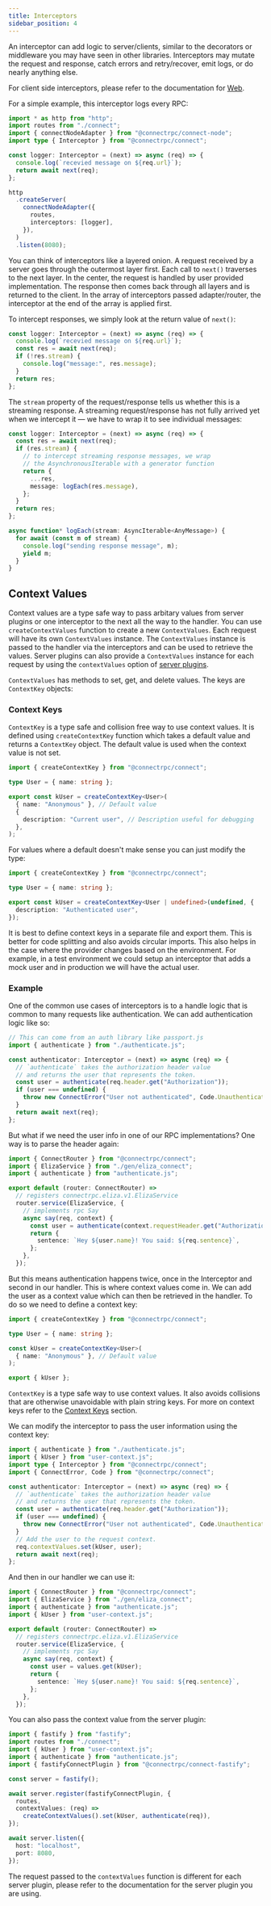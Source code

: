 ```yaml
---
title: Interceptors
sidebar_position: 4
---
```


An interceptor can add logic to server/clients, similar to the decorators
or middleware you may have seen in other libraries. Interceptors may
mutate the request and response, catch errors and retry/recover, emit
logs, or do nearly anything else.

For client side interceptors, please refer to the documentation for [Web](../web/interceptors).

For a simple example, this interceptor logs every RPC:

```ts
import * as http from "http";
import routes from "./connect";
import { connectNodeAdapter } from "@connectrpc/connect-node";
import type { Interceptor } from "@connectrpc/connect";

const logger: Interceptor = (next) => async (req) => {
  console.log(`recevied message on ${req.url}`);
  return await next(req);
};

http
  .createServer(
    connectNodeAdapter({
      routes,
      interceptors: [logger],
    }),
  )
  .listen(8080);
```

You can think of interceptors like a layered onion. A request received by a server goes through the outermost layer first. Each call to `next()` traverses to the next layer. In the center, the request is handled by user provided implementation. The response then comes back through all layers and is returned to the client. In the array of interceptors passed adapter/router, the interceptor at the end of the array is applied first.

To intercept responses, we simply look at the return value of `next()`:

```ts
const logger: Interceptor = (next) => async (req) => {
  console.log(`recevied message on ${req.url}`);
  const res = await next(req);
  if (!res.stream) {
    console.log("message:", res.message);
  }
  return res;
};
```

The `stream` property of the request/response tells us whether this is a streaming
response. A streaming request/response has not fully arrived yet when we intercept it
— we have to wrap it to see individual messages:

```ts
const logger: Interceptor = (next) => async (req) => {
  const res = await next(req);
  if (res.stream) {
    // to intercept streaming response messages, we wrap
    // the AsynchronousIterable with a generator function
    return {
      ...res,
      message: logEach(res.message),
    };
  }
  return res;
};

async function* logEach(stream: AsyncIterable<AnyMessage>) {
  for await (const m of stream) {
    console.log("sending response message", m);
    yield m;
  }
}
```

## Context Values

Context values are a type safe way to pass arbitary values from server plugins or one interceptor to the next all the way to the handler. You can use `createContextValues` function to create a new `ContextValues`. Each request will have its own `ContextValues` instance. The `ContextValues` instance is passed to the handler via the interceptors and can be used to retrieve the values. Server plugins can also provide a `ContextValues` instance for each request by using the `contextValues` option of [server plugins](./server-plugins.md).

`ContextValues` has methods to set, get, and delete values. The keys are `ContextKey` objects:

### Context Keys

`ContextKey` is a type safe and collision free way to use context values. It is defined using `createContextKey` function which takes a default value and returns a `ContextKey` object. The default value is used when the context value is not set.

```ts
import { createContextKey } from "@connectrpc/connect";

type User = { name: string };

export const kUser = createContextKey<User>(
  { name: "Anonymous" }, // Default value
  {
    description: "Current user", // Description useful for debugging
  },
);
```

For values where a default doesn't make sense you can just modify the type:

```ts
import { createContextKey } from "@connectrpc/connect";

type User = { name: string };

export const kUser = createContextKey<User | undefined>(undefined, {
  description: "Authenticated user",
});
```

It is best to define context keys in a separate file and export them. This is better for code splitting and also avoids circular imports. This also helps in the case where the provider changes based on the environment. For example, in a test environment we could setup an interceptor that adds a mock user and in production we will have the actual user.

### Example

One of the common use cases of interceptors is to a handle logic that is common to many requests like authentication. We can add authentication logic like so:

```ts
// This can come from an auth library like passport.js
import { authenticate } from "./authenticate.js";

const authenticator: Interceptor = (next) => async (req) => {
  // `authenticate` takes the authorization header value
  // and returns the user that represents the token.
  const user = authenticate(req.header.get("Authorization"));
  if (user === undefined) {
    throw new ConnectError("User not authenticated", Code.Unauthenticated);
  }
  return await next(req);
};
```

But what if we need the user info in one of our RPC implementations? One way is to parse the header again:

```ts
import { ConnectRouter } from "@connectrpc/connect";
import { ElizaService } from "./gen/eliza_connect";
import { authenticate } from "authenticate.js";

export default (router: ConnectRouter) =>
  // registers connectrpc.eliza.v1.ElizaService
  router.service(ElizaService, {
    // implements rpc Say
    async say(req, context) {
      const user = authenticate(context.requestHeader.get("Authorization"))!;
      return {
        sentence: `Hey ${user.name}! You said: ${req.sentence}`,
      };
    },
  });
```

But this means authentication happens twice, once in the Interceptor and second in our handler. This is where context values come in. We can add the user as a context value which can then be retrieved in the handler. To do so we need to define a context key:

```ts title=user-context.js
import { createContextKey } from "@connectrpc/connect";

type User = { name: string };

const kUser = createContextKey<User>(
  { name: "Anonymous" }, // Default value
);

export { kUser };
```

`ContextKey` is a type safe way to use context values. It also avoids collisions that are otherwise unavoidable with plain string keys. For more on context keys refer to the [Context Keys](#context-keys) section.

We can modify the interceptor to pass the user information using the context key:

```ts
import { authenticate } from "./authenticate.js";
import { kUser } from "user-context.js";
import type { Interceptor } from "@connectrpc/connect";
import { ConnectError, Code } from "@connectrpc/connect";

const authenticator: Interceptor = (next) => async (req) => {
  // `authenticate` takes the authorization header value
  // and returns the user that represents the token.
  const user = authenticate(req.header.get("Authorization"));
  if (user === undefined) {
    throw new ConnectError("User not authenticated", Code.Unauthenticated);
  }
  // Add the user to the request context.
  req.contextValues.set(kUser, user);
  return await next(req);
};
```

And then in our handler we can use it:

```ts
import { ConnectRouter } from "@connectrpc/connect";
import { ElizaService } from "./gen/eliza_connect";
import { authenticate } from "authenticate.js";
import { kUser } from "user-context.js";

export default (router: ConnectRouter) =>
  // registers connectrpc.eliza.v1.ElizaService
  router.service(ElizaService, {
    // implements rpc Say
    async say(req, context) {
      const user = values.get(kUser);
      return {
        sentence: `Hey ${user.name}! You said: ${req.sentence}`,
      };
    },
  });
```

You can also pass the context value from the server plugin:

```ts
import { fastify } from "fastify";
import routes from "./connect";
import { kUser } from "user-context.js";
import { authenticate } from "authenticate.js";
import { fastifyConnectPlugin } from "@connectrpc/connect-fastify";

const server = fastify();

await server.register(fastifyConnectPlugin, {
  routes,
  contextValues: (req) =>
    createContextValues().set(kUser, authenticate(req)),
});

await server.listen({
  host: "localhost",
  port: 8080,
});
```

The request passed to the `contextValues` function is different for each server plugin, please refer to the documentation for the server plugin you are using.
